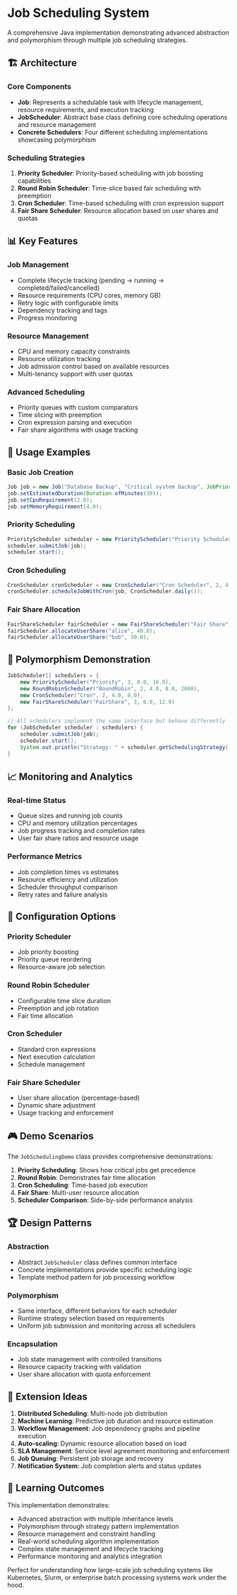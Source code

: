 # Job Scheduling System

A comprehensive Java implementation demonstrating advanced abstraction and polymorphism through multiple job scheduling strategies.

## 🏗️ Architecture

### Core Components

- **Job**: Represents a schedulable task with lifecycle management, resource requirements, and execution tracking
- **JobScheduler**: Abstract base class defining core scheduling operations and resource management
- **Concrete Schedulers**: Four different scheduling implementations showcasing polymorphism

### Scheduling Strategies

1. **Priority Scheduler**: Priority-based scheduling with job boosting capabilities
2. **Round Robin Scheduler**: Time-slice based fair scheduling with preemption
3. **Cron Scheduler**: Time-based scheduling with cron expression support
4. **Fair Share Scheduler**: Resource allocation based on user shares and quotas

## 📊 Key Features

### Job Management
- Complete lifecycle tracking (pending → running → completed/failed/cancelled)
- Resource requirements (CPU cores, memory GB)
- Retry logic with configurable limits
- Dependency tracking and tags
- Progress monitoring

### Resource Management
- CPU and memory capacity constraints
- Resource utilization tracking
- Job admission control based on available resources
- Multi-tenancy support with user quotas

### Advanced Scheduling
- Priority queues with custom comparators
- Time slicing with preemption
- Cron expression parsing and execution
- Fair share algorithms with usage tracking

## 🚀 Usage Examples

### Basic Job Creation
```java
Job job = new Job("Database Backup", "Critical system backup", JobPriority.CRITICAL, "admin");
job.setEstimatedDuration(Duration.ofMinutes(30));
job.setCpuRequirement(2.0);
job.setMemoryRequirement(4.0);
```

### Priority Scheduling
```java
PriorityScheduler scheduler = new PriorityScheduler("Priority Scheduler", 3, 8.0, 16.0);
scheduler.submitJob(job);
scheduler.start();
```

### Cron Scheduling
```java
CronScheduler cronScheduler = new CronScheduler("Cron Scheduler", 2, 4.0, 8.0);
cronScheduler.scheduleJobWithCron(job, CronScheduler.daily());
```

### Fair Share Allocation
```java
FairShareScheduler fairScheduler = new FairShareScheduler("Fair Share", 3, 6.0, 12.0);
fairScheduler.allocateUserShare("alice", 40.0);
fairScheduler.allocateUserShare("bob", 30.0);
```

## 🎯 Polymorphism Demonstration

```java
JobScheduler[] schedulers = {
    new PriorityScheduler("Priority", 3, 8.0, 16.0),
    new RoundRobinScheduler("RoundRobin", 2, 4.0, 8.0, 2000),
    new CronScheduler("Cron", 2, 4.0, 8.0),
    new FairShareScheduler("FairShare", 3, 6.0, 12.0)
};

// All schedulers implement the same interface but behave differently
for (JobScheduler scheduler : schedulers) {
    scheduler.submitJob(job);
    scheduler.start();
    System.out.println("Strategy: " + scheduler.getSchedulingStrategy());
}
```

## 📈 Monitoring and Analytics

### Real-time Status
- Queue sizes and running job counts
- CPU and memory utilization percentages
- Job progress tracking and completion rates
- User fair share ratios and resource usage

### Performance Metrics
- Job completion times vs estimates
- Resource efficiency and utilization
- Scheduler throughput comparison
- Retry rates and failure analysis

## 🔧 Configuration Options

### Priority Scheduler
- Job priority boosting
- Priority queue reordering
- Resource-aware job selection

### Round Robin Scheduler
- Configurable time slice duration
- Preemption and job rotation
- Fair time allocation

### Cron Scheduler
- Standard cron expressions
- Next execution calculation
- Schedule management

### Fair Share Scheduler
- User share allocation (percentage-based)
- Dynamic share adjustment
- Usage tracking and enforcement

## 🎮 Demo Scenarios

The `JobSchedulingDemo` class provides comprehensive demonstrations:

1. **Priority Scheduling**: Shows how critical jobs get precedence
2. **Round Robin**: Demonstrates fair time allocation
3. **Cron Scheduling**: Time-based job execution
4. **Fair Share**: Multi-user resource allocation
5. **Scheduler Comparison**: Side-by-side performance analysis

## 🏆 Design Patterns

### Abstraction
- Abstract `JobScheduler` class defines common interface
- Concrete implementations provide specific scheduling logic
- Template method pattern for job processing workflow

### Polymorphism
- Same interface, different behaviors for each scheduler
- Runtime strategy selection based on requirements
- Uniform job submission and monitoring across all schedulers

### Encapsulation
- Job state management with controlled transitions
- Resource capacity tracking with validation
- User share allocation with quota enforcement

## 🔮 Extension Ideas

1. **Distributed Scheduling**: Multi-node job distribution
2. **Machine Learning**: Predictive job duration and resource estimation
3. **Workflow Management**: Job dependency graphs and pipeline execution
4. **Auto-scaling**: Dynamic resource allocation based on load
5. **SLA Management**: Service level agreement monitoring and enforcement
6. **Job Queuing**: Persistent job storage and recovery
7. **Notification System**: Job completion alerts and status updates

## 🎯 Learning Outcomes

This implementation demonstrates:
- Advanced abstraction with multiple inheritance levels
- Polymorphism through strategy pattern implementation
- Resource management and constraint handling
- Real-world scheduling algorithm implementation
- Complex state management and lifecycle tracking
- Performance monitoring and analytics integration

Perfect for understanding how large-scale job scheduling systems like Kubernetes, Slurm, or enterprise batch processing systems work under the hood.
